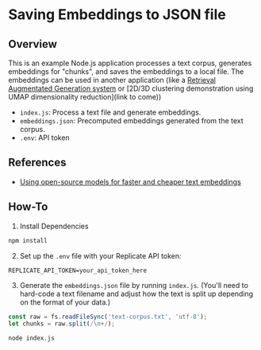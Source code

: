 # Saving Embeddings to JSON file

## Overview

This is an example Node.js application processes a text corpus, generates embeddings for "chunks", and saves the embeddings to a local file. The embeddings can be used in another application (like a [Retrieval Augmentated Generation system](https://github.com/Programming-from-A-to-Z/Example-RAG-Replicate) or [2D/3D clustering demonstration using UMAP dimensionality reduction](link to come))

- `index.js`: Process a text file and generate embeddings.
- `embeddings.json`: Precomputed embeddings generated from the text corpus.
- `.env`: API token

## References

- [Using open-source models for faster and cheaper text embeddings](https://replicate.com/blog/run-bge-embedding-models)

## How-To

1. Install Dependencies

```sh
npm install
```

2. Set up the `.env` file with your Replicate API token:

```env
REPLICATE_API_TOKEN=your_api_token_here
```

3. Generate the `embeddings.json` file by running `index.js`. (You'll need to hard-code a text filename and adjust how the text is split up depending on the format of your data.)

```js
const raw = fs.readFileSync('text-corpus.txt', 'utf-8');
let chunks = raw.split(/\n+/);
```

```sh
node index.js
```
